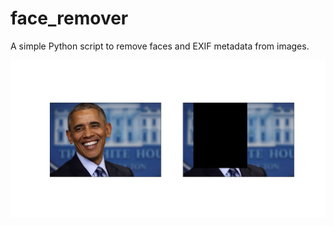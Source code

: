 # face_remover

A simple Python script to remove faces and EXIF metadata from images.

![Barack Obama before/after removing face from image.](assets/results_1.png)
